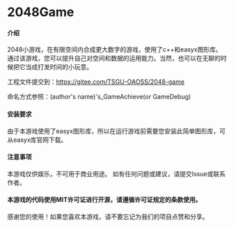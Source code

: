 # 2048Game

#### 介绍
2048小游戏，在有限空间内合成更大数字的游戏，使用了c++和easyx图形库。通过该游戏，您可以提升自己对空间和数据的运用能力。当然，也可以在无聊的时候把它当成打发时间的小玩意。

工程文件提交到：https://gitee.com/TSGU-OAOSS/2048-game

命名方式参照：(author's name)'s_GameAchieve(or GameDebug)

#### 安装要求
由于本游戏使用了easyx图形库，所以在运行游戏前需要您安装此简单图形库，可从easyx库官网下载。


#### 注意事项

本游戏仅供娱乐，不可用于商业用途。 如有任何问题或建议，请提交Issue或联系作者。


#### 本游戏的代码使用MIT许可证进行开源，请遵循许可证规定的条款使用。

感谢您的使用！如果您喜欢本游戏，请不要忘记为我们的项目点赞和分享。







